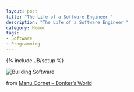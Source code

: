 ```yaml
---
layout: post
title: "The Life of a Software Engineer "
description: "The Life of a Software Engineer "
category: Humor
tags: 
- Software
- Programming
---
```

{% include JB/setup %}

![Building Software](http://www.bonkersworld.net/images/2011.11.15_life_of_a_swe.png)

<!-- more -->

from [Manu Cornet – Bonker’s World](http://www.bonkersworld.net/building-software/)

